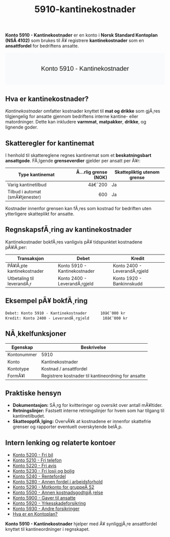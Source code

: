 ﻿---
title: "5910-kantinekostnader"
meta_title: "5910-kantinekostnader"
meta_description: "**Konto 5910 - Kantinekostnader** er en konto i **Norsk Standard Kontoplan (NSÂ 4102)** som brukes til Ã¥ registrere **kantinekostnader** som en **ansattfordel*..."
slug: 5910-kantinekostnader
type: blog
layout: pages/single
---

**Konto 5910 - Kantinekostnader** er en konto i **Norsk Standard Kontoplan (NSÂ 4102)** som brukes til Ã¥ registrere **kantinekostnader** som en **ansattfordel** for bedriftens ansatte.

![Illustrasjon av konto 5910 Kantinekostnader](5910-kantinekostnader-image.svg)

## Hva er kantinekostnader?

*Kantinekostnader* omfatter kostnader knyttet til **mat og drikke** som gjÃ¸res tilgjengelig for ansatte gjennom bedriftens interne kantine- eller matordninger. Dette kan inkludere **varmmat**, **matpakker**, **drikke**, og lignende goder.

## Skatteregler for kantinemat

I henhold til skattereglene regnes kantinemat som et **beskatningsbart ansattgode**. FÃ¸lgende **grenseverdier** gjelder per ansatt per Ã¥r:

| Type kantinemat               | Ã…rlig grense (NOK) | Skattepliktig utenom grense |
|-------------------------------|-------------------:|-----------------------------|
| Varig kantinetilbud           |            4â€¯200 | Ja                          |
| Tilbud i automat (smÃ¥tjenester) |              600 | Ja                          |

Kostnader innenfor grensen kan fÃ¸res som kostnad for bedriften uten ytterligere skatteplikt for ansatte.

## RegnskapsfÃ¸ring av kantinekostnader

Kantinekostnader bokfÃ¸res vanligvis pÃ¥ tidspunktet kostnadene pÃ¥lÃ¸per:

| Transaksjon                        | Debet                         | Kredit                        |
|------------------------------------|-------------------------------|-------------------------------|
| PÃ¥lÃ¸pte kantinekostnader           | Konto 5910 - Kantinekostnader | Konto 2400 - LeverandÃ¸rgjeld |
| Utbetaling til leverandÃ¸r          | Konto 2400 - LeverandÃ¸rgjeld  | Konto 1920 - Bankinnskudd    |

## Eksempel pÃ¥ bokfÃ¸ring

```plaintext
Debet: Konto 5910 - Kantinekostnader      10â€¯000 kr
Kredit: Konto 2400 - LeverandÃ¸rgjeld      10â€¯000 kr
```

## NÃ¸kkelfunksjoner

| Egenskap      | Beskrivelse                                         |
|---------------|-----------------------------------------------------|
| Kontonummer   | 5910                                                |
| Konto         | Kantinekostnader                                    |
| Kontotype     | Kostnad / ansattfordel                              |
| FormÃ¥l        | Registrere kostnader til kantineordning for ansatte |

## Praktiske hensyn

* **Dokumentasjon:** SÃ¸rg for kvitteringer og oversikt over antall mÃ¥ltider.
* **Retningslinjer:** Fastsett interne retningslinjer for hvem som har tilgang til kantinetilbudet.
* **SkatteoppfÃ¸lging:** OvervÃ¥k at kostnadene er innenfor skattefrie grenser og rapporter eventuelt overskytende belÃ¸p.

## Intern lenking og relaterte kontoer

* [Konto 5200 - Fri bil](/blogs/kontoplan/5200-fri-bil "Konto 5200 - Fri bil")
* [Konto 5210 - Fri telefon](/blogs/kontoplan/5210-fri-telefon "Konto 5210 - Fri telefon")
* [Konto 5220 - Fri avis](/blogs/kontoplan/5220-fri-avis "Konto 5220 - Fri avis")
* [Konto 5230 - Fri losji og bolig](/blogs/kontoplan/5230-fri-losji-og-bolig "Konto 5230 - Fri losji og bolig")
* [Konto 5240 - Rentefordel](/blogs/kontoplan/5240-rentefordel "Konto 5240 - Rentefordel")
* [Konto 5280 - Annen fordel i arbeidsforhold](/blogs/kontoplan/5280-annen-fordel-i-arbeidsforhold "Konto 5280 - Annen fordel i arbeidsforhold")
* [Konto 5290 - Motkonto for gruppeÂ 52](/blogs/kontoplan/5290-motkonto-for-gruppe-52 "Konto 5290 - Motkonto for gruppeÂ 52")
* [Konto 5500 - Annen kostnadsgodtgjÃ¸relse](/blogs/kontoplan/5500-annen-kostnadsgodtgjorelse "Konto 5500 - Annen kostnadsgodtgjÃ¸relse")
* [Konto 5900 - Gaver til ansatte](/blogs/kontoplan/5900-gaver-til-ansatte "Konto 5900 - Gaver til ansatte")
* [Konto 5920 - Yrkesskadeforsikring](/blogs/kontoplan/5920-yrkesskadeforsikring "Konto 5920 - Yrkesskadeforsikring")
* [Konto 5930 - Andre forsikringer](/blogs/kontoplan/5930-andre-forsikringer "Konto 5930 - Andre forsikringer")
* [Hva er en Kontoplan?](/blogs/regnskap/hva-er-kontoplan "Hva er en Kontoplan? Komplett Guide til Kontoplaner i Norsk Regnskap")

**Konto 5910 - Kantinekostnader** hjelper med Ã¥ synliggjÃ¸re ansattfordel knyttet til kantineordninger i regnskapet.
